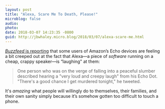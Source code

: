 ```yaml
---
layout: post
title: "Alexa, Scare Me To Death, Please!"
microblog: false
audio: 
photo: 
date: 2018-03-07 14:23:35 -0800
guid: http://jbwhaley.micro.blog/2018/03/07/alexa-scare-me.html
---
```

[*Buzzfeed* is reporting](https://www.buzzfeed.com/venessawong/amazon-alexa-devices-are-laughing-creepy) that some users of Amazon’s Echo devices are feeling a bit creeped out at the fact that Alexa—a piece of *software* running on a cheap, crappy speaker—is “laughing" at them:

> One person who was on the verge of falling into a peaceful slumber described hearing a "very loud and creepy laugh" from his Echo Dot. "There's a good chance I get murdered tonight," he tweeted.

It's *amazing* what people will willingly do to themselves, their families, and their own sanity simply because it’s somehow gotten too difficult to touch a phone.
